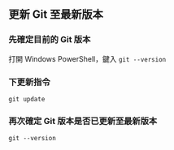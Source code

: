 ## 更新 Git 至最新版本

### 先確定目前的 Git 版本

打開 Windows PowerShell，鍵入 `git --version`

### 下更新指令

`git update`

### 再次確定 Git 版本是否已更新至最新版本

`git --version`